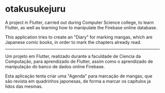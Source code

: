 # otakusukejuru

A project in Flutter, carried out during Computer Science college, to learn Flutter, as well as learning how to manipulate the Firebase online database.

This application tries to create an "Diary" for marking mangas, which are Japanese comic books, in order to mark the chapters already read.

----------------------------

Um projeto em Flutter, realizado durante a faculdade de Ciencia da Computação, para aprendizado de Flutter, assim como o aprendizado de manipulação do banco de dados online Firebase.

Esta aplicação tenta criar uma "Agenda" para marcação de mangas, que são revista em quadrinhos japonesas, de forma a marcar os capitulos ja lidos das mesmas.


